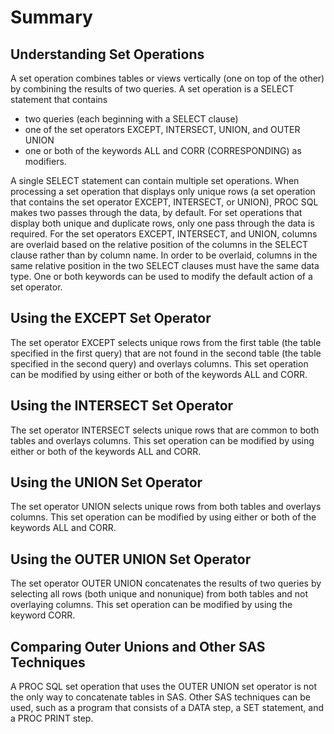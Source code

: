 # Summary

## Understanding Set Operations
A set operation combines tables or views vertically (one on top of the other) by combining the results of two queries. A set operation is a SELECT statement that contains
- two queries (each beginning with a SELECT clause)
- one of the set operators EXCEPT, INTERSECT, UNION, and OUTER UNION
- one or both of the keywords ALL and CORR (CORRESPONDING) as modifiers.

A single SELECT statement can contain multiple set operations. When processing a set operation that displays only unique rows (a set operation that contains the set operator EXCEPT, INTERSECT, or UNION), PROC SQL makes two passes through the data, by default. For set operations that display both unique and duplicate rows, only one pass through the data is required.
For the set operators EXCEPT, INTERSECT, and UNION, columns are overlaid based on the relative position of the columns in the SELECT clause rather than by column name. In order to be overlaid, columns in the same relative position in the two SELECT clauses must have the same data type.
One or both keywords can be used to modify the default action of a set operator.

## Using the EXCEPT Set Operator
The set operator EXCEPT selects unique rows from the first table (the table specified in the first query) that are not found in the second table (the table specified in the second query) and overlays columns. This set operation can be modified by using either or both of the keywords ALL and CORR.

## Using the INTERSECT Set Operator
The set operator INTERSECT selects unique rows that are common to both tables and overlays columns. This set operation can be modified by using either or both of the keywords ALL and CORR.

## Using the UNION Set Operator
The set operator UNION selects unique rows from both tables and overlays columns. This set operation can be modified by using either or both of the keywords ALL and CORR.

## Using the OUTER UNION Set Operator
The set operator OUTER UNION concatenates the results of two queries by selecting all rows (both unique and nonunique) from both tables and not overlaying columns. This set operation can be modified by using the keyword CORR.

## Comparing Outer Unions and Other SAS Techniques
A PROC SQL set operation that uses the OUTER UNION set operator is not the only way to concatenate tables in SAS. Other SAS techniques can be used, such as a program that consists of a DATA step, a SET statement, and a PROC PRINT step.
